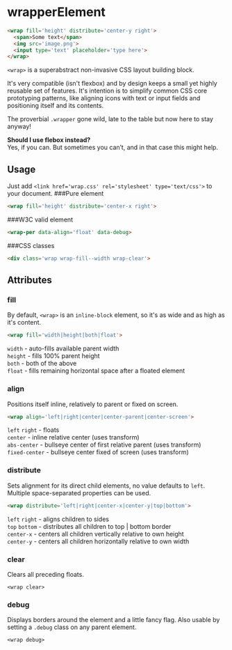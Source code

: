 # wrapperElement
```html
<wrap fill='height' distribute='center-y right'>
  <span>Some text</span>
  <img src='image.png'>
  <input type='text' placeholder='type here'>
</wrap>
```

`<wrap>` is a superabstract non-invasive CSS layout building block. 

It's very compatible (isn't flexbox) and by design keeps a small yet highly reusable set of features. It's intention is to simplify common CSS core prototyping patterns, like aligning icons with text or input fields and positioning itself and its contents.  

The proverbial `.wrapper` gone wild, late to the table but now here to stay anyway!

__Should I use flebox instead?__  
Yes, if you can. But sometimes you can’t, and in that case this might help.  

## Usage
Just add `<link href='wrap.css' rel='stylesheet' type='text/css'>` to your document.
###Pure element

```html
<wrap fill='height' distribute='center-x right'>
```
###W3C valid element

```html
<wrap-per data-align='float' data-debug>
```
###CSS classes

```html
<div class='wrap wrap-fill--width wrap-clear'>
```  

## Attributes
### fill
By default, `<wrap>` is an `inline-block` element, so it's as wide and as high as it's content.
```html
<wrap fill='width|height|both|float'>
```  

`width` - auto-fills available parent width  
`height` - fills 100% parent height  
`both` - both of the above  
`float` - fills remaining horizontal space after a floated element

### align
Positions itself inline, relatively to parent or fixed on screen.
```html
<wrap align='left|right|center|center-parent|center-screen'>
```  

`left` `right` - floats  
`center` - inline relative center (uses transform)   
`abs-center` - bullseye center of first relative parent (uses transform)  
`fixed-center` - bullseye center fixed of screen (uses transform)

### distribute
Sets alignment for its direct child elements, no value defaults to `left`. Multiple space-separated properties can be used.
```html
<wrap distribute='left|right|center-x|center-y|top|bottom'>
```  

`left` `right` - aligns children to sides  
`top` `bottom` - distributes all children to top | bottom border  
`center-x` - centers all children vertically relative to own height  
`center-y` - centers all children horizontally relative to own width  


### clear
Clears all preceding floats.
```
<wrap clear>
```  

### debug
Displays borders around the element and a little fancy flag. Also usable by setting a `.debug` class on any parent element.
```
<wrap debug>
```
